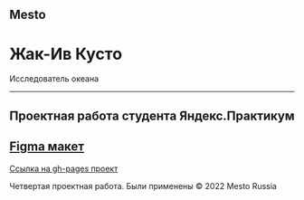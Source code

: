## Mesto
# Жак-Ив Кусто
Исследователь океана
___
Проектная работа студента Яндекс.Практикум
---
[Figma макет](https://www.figma.com/file/FwbxqeyjpfDI5YAxPnpc65/JavaScript.-Sprint-4?node-id=28212%3A155)
---
[Ссылка на gh-pages проект](https://cactys.github.io/mesto/)

Четвертая проектная работа. 
Были применены 
&copy; 2022 Mesto Russia
